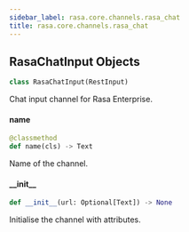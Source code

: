 ```yaml
---
sidebar_label: rasa.core.channels.rasa_chat
title: rasa.core.channels.rasa_chat
---
```

## RasaChatInput Objects

```python
class RasaChatInput(RestInput)
```

Chat input channel for Rasa Enterprise.

#### name

```python
@classmethod
def name(cls) -> Text
```

Name of the channel.

#### \_\_init\_\_

```python
def __init__(url: Optional[Text]) -> None
```

Initialise the channel with attributes.

